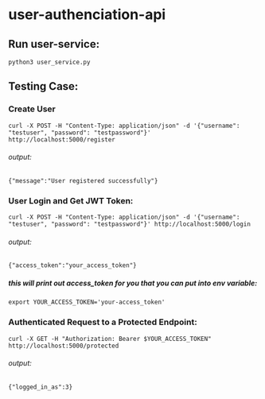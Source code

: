 # user-authenciation-api

## Run user-service:
```
python3 user_service.py
```
## Testing Case:

### Create User
```
curl -X POST -H "Content-Type: application/json" -d '{"username": "testuser", "password": "testpassword"}' http://localhost:5000/register
```
###### output: 
```
{"message":"User registered successfully"}
```

### User Login and Get JWT Token:
```
curl -X POST -H "Content-Type: application/json" -d '{"username": "testuser", "password": "testpassword"}' http://localhost:5000/login
```
###### output: 
```
{"access_token":"your_access_token"}
```
##### this will print out access_token for you that you can put into env variable:

```
export YOUR_ACCESS_TOKEN='your-access_token'
```

### Authenticated Request to a Protected Endpoint:
```
curl -X GET -H "Authorization: Bearer $YOUR_ACCESS_TOKEN" http://localhost:5000/protected
```

###### output: 
```
{"logged_in_as":3}
```